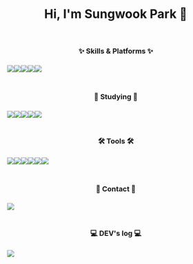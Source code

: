 <div align="center">
<h1>Hi, I'm Sungwook Park 👋</h1>

<br>

<h3>✨ Skills & Platforms ✨<h3>
<div style="display:flex; flex-direction:row;">
  <img src="https://img.shields.io/badge/Python-14354C?style=for-the-badge&logo=python&logoColor=white">
<!--   <img src="https://img.shields.io/badge/C-00599C?style=for-the-badge&logo=c&logoColor=white"> -->
<!--   <img src="https://img.shields.io/badge/C%2B%2B-00599C?style=for-the-badge&logo=c%2B%2B&logoColor=white"> -->
  <img src="https://img.shields.io/badge/Arduino-00979D?style=for-the-badge&logo=Arduino&logoColor=white">
  <br>
  <img src="https://img.shields.io/badge/Raspberry%20Pi-A22846?style=for-the-badge&logo=Raspberry%20Pi&logoColor=white">
  <img src="https://img.shields.io/badge/Linux-FCC624?style=for-the-badge&logo=linux&logoColor=black">
  <img src="https://img.shields.io/badge/Ubuntu-E95420?style=for-the-badge&logo=ubuntu&logoColor=white">
</div>
  
<br>

<h3>📖 Studying 📖<h3>
<div style="display:flex; flex-direction:row;">
  <img src="https://img.shields.io/badge/HTML5-E34F26?style=for-the-badge&logo=html5&logoColor=white">
  <img src="https://img.shields.io/badge/CSS3-1572B6?style=for-the-badge&logo=css3&logoColor=white">
  <img src="https://img.shields.io/badge/JavaScript-F7DF1E?style=for-the-badge&logo=JavaScript&logoColor=white">
  <img src="https://img.shields.io/badge/React-20232A?style=for-the-badge&logo=react&logoColor=61DAFB">
  <img src="https://img.shields.io/badge/jquery-0769AD?style=for-the-badge&logo=jquery&logoColor=white">
</div>

<br>

<h3>🛠️ Tools 🛠️<h3>
<div style="display:flex; flex-direction:row;">
  <img src="https://img.shields.io/badge/GIT-E44C30?style=for-the-badge&logo=git&logoColor=white">
  <img src="https://img.shields.io/badge/GitHub-100000?style=for-the-badge&logo=github&logoColor=white">
  <img src="https://img.shields.io/badge/Notion-000000?style=for-the-badge&logo=notion&logoColor=white">
  <br>
  <img src="https://img.shields.io/badge/Figma-F24E1E?style=for-the-badge&logo=figma&logoColor=white">
  <img src="https://img.shields.io/badge/Visual_Studio_Code-0078D4?style=for-the-badge&logo=visual%20studio%20code&logoColor=white">
  <img src="https://img.shields.io/badge/Slack-4A154B?style=for-the-badge&logo=slack&logoColor=white">
</div>

<br>

<h3>💌 Contact 💌<h3>
<div style="display:flex; flex-direction:row;">
  <a href="mailto:parksw9762@gmail.com">
    <img src="https://img.shields.io/badge/Gmail-D14836?style=for-the-badge&logo=gmail&logoColor=white&link=parksw9762@gmail.com">
  </a>
</div>

<br>

<h3>💻 DEV's log 💻<h3>
<div style="display:flex; flex-direction:row;">
  <a href="https://velog.io/@secretcandy/posts">
    <img src="https://img.shields.io/badge/Velog-20c997?style=for-the-badge&logo=Vimeo&logoColor=white"> 
  </a>
</div>
</div>
